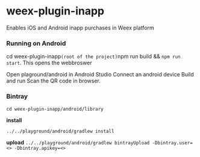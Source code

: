 # weex-plugin-inapp
Enables iOS and Android inapp purchases in Weex platform


### Running on Android

cd weex-plugin-inapp` (root of the project)
`npm run build && `npm run start`. This opens the webbroswer

Open plaground/android in Android Studio
Connect an android device
Build and run
Scan the QR code in browser.

### Bintray

`cd weex-plugin-inapp/android/library`

**install**

`../../playground/android/gradlew install`

**upload**
`../../playground/android/gradlew bintrayUpload -Dbintray.user=<> -Dbintray.apikey=<>`
